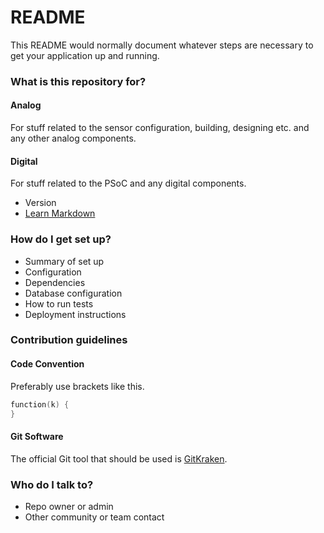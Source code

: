 # README #

This README would normally document whatever steps are necessary to get your application up and running.

### What is this repository for? ###

#### Analog ####

For stuff related to the sensor configuration, building, designing etc. and
any other analog components.

#### Digital ####

For stuff related to the PSoC and any digital components.

* Version
* [Learn Markdown](https://bitbucket.org/tutorials/markdowndemo)

### How do I get set up? ###

* Summary of set up
* Configuration
* Dependencies
* Database configuration
* How to run tests
* Deployment instructions

### Contribution guidelines ###

#### Code Convention ####

Preferably use brackets like this.

```c
function(k) {
}
```

#### Git Software ####

The official Git tool that should be used is [GitKraken](https://www.gitkraken.com/).

### Who do I talk to? 

* Repo owner or admin
* Other community or team contact